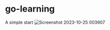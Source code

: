 # go-learning
A simple start
![Screenshot 2023-10-25 003907](https://github.com/tanvx-training/go-learning/assets/143115328/621c9046-9f29-4a2c-a93f-bca91dcaab08)
